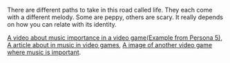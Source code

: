 There are different paths to take in this road called life.
They each come with a different melody.
Some are peppy,
others are scary.
It really depends on how you can relate with its identity.

[A video about music importance in a video game(Example from Persona 5)](https://www.youtube.com/watch?v=JC7oqEno_MM&t=143s),
[A article about in music in video games](https://mashable.com/feature/music-shapes-video-games),
[A image of another video game where music is important](https://assets.vg247.com/current/2017/09/okami_hd_pc_ps4_xo-1.jpg).

